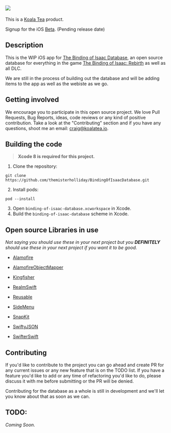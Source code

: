 
![](http://i.imgur.com/nz7KPra.png)
===============
This is a [Koala Tea](http://www.koalatea.io/) product.

Signup for the iOS [Beta](http://bit.ly/BoIBetaSignup).
(Pending release date)

## Description

This is the WIP iOS app for [The Binding of Isaac Database](http://thebindingofisaacdb.com/), an open source database for everything in the game [The Binding of Isaac: Rebirth](http://bindingofisaac.com/) as well as all DLC.

We are still in the process of building out the database and will be adding items to the app as well as the webiste as we go.

## Getting involved

We encourage you to participate in this open source project. We love Pull Requests, Bug Reports, ideas, code reviews or any kind of positive contribution. Take a look at the "Contributing" section and if you have any questions, shoot me an email: <craig@koalatea.io>.

## Building the code

> __Xcode 8 is required for this project.__

1. Clone the repository:

  ```shell
  git clone https://github.com/themisterholliday/BindingOfIsaacDatabase.git
  ```

2. Install pods:

  ```shell
  pod --install
  ```

3. Open `binding-of-isaac-database.xcworkspace` in Xcode.
4. Build the `binding-of-isaac-database` scheme in Xcode.

## Open source Libraries in use
*Not saying you should use these in your next project but you **DEFINITELY** should use these in your next project if you want it to be good.*

* [Alamofire](
https://github.com/Alamofire/Alamofire)

* [AlamofireObjectMapper](
https://github.com/tristanhimmelman/AlamofireObjectMapper)

* [Kingfisher](
https://github.com/onevcat/Kingfisher)

* [RealmSwift](
https://github.com/realm/realm-cocoa)

* [Reusable](
https://github.com/AliSoftware/Reusable)

* [SideMenu](
https://github.com/jonkykong/SideMenu)

* [SnapKit](
https://github.com/SnapKit/SnapKit)

* [SwiftyJSON](
https://github.com/SwiftyJSON/SwiftyJSON)

* [SwifterSwift](
https://github.com/SwifterSwift/SwifterSwift)

## Contributing
If you'd like to contribute to the project you can go ahead and create PR for any current issues or any new feature that is on the TODO list. If you have a feature you'd like to add or any time of refactoring you'd like to do, please discuss it with me before submitting or the PR will be denied.

Contributing for the database as a whole is still in development and we'll let you know about that as soon as we can.

## TODO:
*Coming Soon.*

